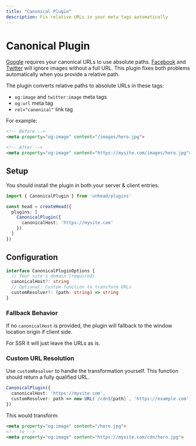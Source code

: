 ```yaml
---
title: "Canonical Plugin"
description: Fix relative URLs in your meta tags automatically
---
```


# Canonical Plugin

[Google](https://developers.google.com/search/docs/crawling-indexing/consolidate-duplicate-urls) requires your canonical URLs to use absolute paths. [Facebook](https://developers.facebook.com/docs/sharing/webmasters/getting-started) and [Twitter](https://developer.twitter.com/en/docs/twitter-for-websites/cards/overview/markup) will ignore images without a full URL. This plugin fixes both problems automatically
when you provide a relative path.

The plugin converts relative paths to absolute URLs in these tags:
- `og:image` and `twitter:image` meta tags
- `og:url` meta tag
- `rel="canonical"` link tag

For example:
```html
<!-- Before -->
<meta property="og:image" content="/images/hero.jpg">

<!-- After -->
<meta property="og:image" content="https://mysite.com/images/hero.jpg">
```

## Setup

You should install the plugin in both your server & client entries.

```ts
import { CanonicalPlugin } from 'unhead/plugins'

const head = createHead({
  plugins: [
    CanonicalPlugin({
      canonicalHost: 'https://mysite.com'
    })
  ]
})
```

## Configuration

```ts
interface CanonicalPluginOptions {
  // Your site's domain (required)
  canonicalHost?: string
  // Optional: Custom function to transform URLs
  customResolver?: (path: string) => string
}
```

### Fallback Behavior

If no `canonicalHost` is provided, the plugin will fallback to the window location origin if client side.

For SSR it will just leave the URLs as is.

### Custom URL Resolution

Use `customResolver` to handle the transformation yourself. This function should return a fully qualified URL.

```ts
CanonicalPlugin({
  canonicalHost: 'https://mysite.com',
  customResolver: path => new URL(`/cdn${path}`, 'https://example.com').toString()
})
```

This would transform:
```html
<meta property="og:image" content="/hero.jpg">
<!-- to -->
<meta property="og:image" content="https://mysite.com/cdn/hero.jpg">
```
